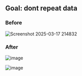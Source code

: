 ## Goal: dont repeat data
### Before
![Screenshot 2025-03-17 214832](https://github.com/user-attachments/assets/85acd178-d3f2-4786-8c29-de39855c619f)
### After
![image](https://github.com/user-attachments/assets/b78a3c81-5fec-466f-9efc-fe66865ed08b)

![image](https://github.com/user-attachments/assets/c9c3f5d3-0b05-4279-84ab-c9e9e9ae521e)
